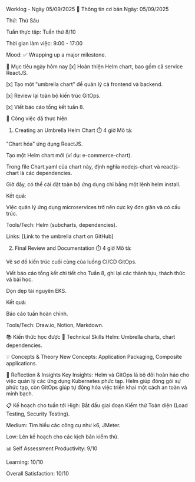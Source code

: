 Worklog - Ngày 05/09/2025
📅 Thông tin cơ bản
Ngày: 05/09/2025

Thứ: Thứ Sáu

Tuần thực tập: Tuần thứ 8/10

Thời gian làm việc: 9:00 - 17:00

Mood: ✅ Wrapping up a major milestone.

🎯 Mục tiêu ngày hôm nay
[x] Hoàn thiện Helm chart, bao gồm cả service ReactJS.

[x] Tạo một "umbrella chart" để quản lý cả frontend và backend.

[x] Review lại toàn bộ kiến trúc GitOps.

[x] Viết báo cáo tổng kết tuần 8.

💼 Công việc đã thực hiện
1. Creating an Umbrella Helm Chart ⏱️ 4 giờ
Mô tả:

"Chart hóa" ứng dụng ReactJS.

Tạo một Helm chart mới (ví dụ: e-commerce-chart).

Trong file Chart.yaml của chart này, định nghĩa nodejs-chart và reactjs-chart là các dependencies.

Giờ đây, có thể cài đặt toàn bộ ứng dụng chỉ bằng một lệnh helm install.

Kết quả:

Việc quản lý ứng dụng microservices trở nên cực kỳ đơn giản và có cấu trúc.

Tools/Tech: Helm (subcharts, dependencies).

Links: [Link to the umbrella chart on GitHub]

2. Final Review and Documentation ⏱️ 4 giờ
Mô tả:

Vẽ sơ đồ kiến trúc cuối cùng của luồng CI/CD GitOps.

Viết báo cáo tổng kết chi tiết cho Tuần 8, ghi lại các thành tựu, thách thức và bài học.

Dọn dẹp tài nguyên EKS.

Kết quả:

Báo cáo tuần hoàn chỉnh.

Tools/Tech: Draw.io, Notion, Markdown.

📚 Kiến thức học được
🔧 Technical Skills
Helm: Umbrella charts, chart dependencies.

💡 Concepts & Theory
New Concepts: Application Packaging, Composite applications.

💭 Reflection & Insights
Key Insights: Helm và GitOps là bộ đôi hoàn hảo cho việc quản lý các ứng dụng Kubernetes phức tạp. Helm giúp đóng gói sự phức tạp, còn GitOps giúp tự động hóa việc triển khai một cách an toàn và minh bạch.

📋 Kế hoạch cho tuần tới
High: Bắt đầu giai đoạn Kiểm thử Toàn diện (Load Testing, Security Testing).

Medium: Tìm hiểu các công cụ như k6, JMeter.

Low: Lên kế hoạch cho các kịch bản kiểm thử.

📊 Self Assessment
Productivity: 9/10

Learning: 10/10

Overall Satisfaction: 10/10